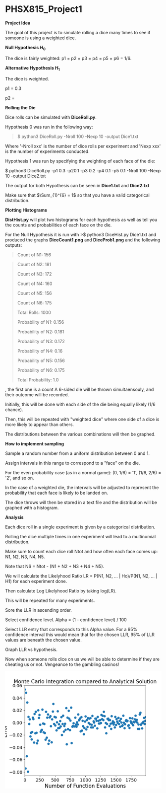 # PHSX815_Project1

**Project Idea**

The goal of this project is to simulate rolling a dice many times to see if someone is using a weighted dice.  

 
**Null Hypothesis $H_{0}$**

The dice is fairly weighted: p1 = p2 = p3 = p4 = p5 = p6 = 1/6.

**Alternative Hypothesis $H_{1}$**

The dice is weighted. 

p1 = 0.3

p2 = 



**Rolling the Die**

Dice rolls can be simulated with **DiceRoll.py**.

Hypothesis 0 was run in the following way:

> $ python3 DiceRoll.py -Nroll 100 -Nexp 10 -output Dice1.txt

Where '-Nroll xxx' is the number of dice rolls per experiment and 'Nexp xxx' is the number of experiments conducted.

Hypothesis 1 was run by specifying the weighting of each face of the die:

$ python3 DiceRoll.py -p1 0.3 -p20.1 -p3 0.2 -p4 0.1 -p5 0.1  -Nroll 100 -Nexp 10 -output Dice2.txt

The output for both Hypothesis can be seen in **Dice1.txt** and **Dice2.txt**

Make sure that $\Sum_{1}^{6} = 1$ so that you have a valid categorical distribution.

**Plotting Histograms**

**DistHist.py** will plot two histograms for each hypothesis as well as tell you the counts and probabilities of each face on the die.

For the Null Hypothesis it is run with >$ python3 DiceHist.py Dice1.txt and produced the graphs **DiceCount1.png** and **DiceProb1.png** and the following outputs:

>Count of N1: 156

>Count of N2: 181
>
>Count of N3: 172
>
>Count of N4: 160
>
>Count of N5: 156
>
>Count of N6: 175
>
>Total Rolls: 1000
>
>Probability of N1: 0.156
>
>Probability of N2: 0.181
>
>Probability of N3: 0.172
>
>Probability of N4: 0.16
>
>Probability of N5: 0.156
>
>Probability of N6: 0.175
>
>Total Probability: 1.0

, the first one is a count 
A 6-sided die will be thrown simultaensouly, and their outcome will be recorded.

Initially, this will be done with each side of the die being equally likely (1/6 chance).

Then, this will be repeated with "weighted dice" where one side of a dice is more likely to appear than others. 

The distributions between the various combinations will then be graphed.
 
**How to implement sampling**

Sample a random number from a uniform distribution between 0 and 1.

Assign intervals in this range to correspond to a "face" on the die. 

For the even probability case (as in a normal game): (0, 1/6) = '1', (1/6, 2/6) = '2', and so on. 
 
In the case of a weighted die, the intervals will be adjusted to represent the probability that each face is likely to be landed on.
  
The dice throws will then be stored in a text file and the distribution will be graphed with a histogram. 


**Analysis**

Each dice roll in a single experiment is given by a categorical distribution. 

Rolling the dice multiple times in one experiment will lead to a multinomial distribution.

Make sure to count each dice roll Ntot and how often each face comes up: N1, N2, N3, N4, N5.

Note that N6 = Ntot - (N1 + N2 + N3 + N4 + N5).

We will calculate the Likelyhood Ratio LR = P(N1, N2, ... | Ho)/P(N1, N2, ... | H1) for each experiment done. 

Then calculate Log Likelyhood Ratio by taking log(LR). 

This will be repeated for many experiments. 

Sore the LLR in ascending order.

Select confidence level. Alpha = (1 - confidence level) / 100

Select LLR entry that corresponds to this Alpha value. For a 95% confidence interval this would mean that for the chosen LLR, 95% of LLR values are beneath the chosen value.

Graph LLR vs hypothesis. 

Now when someone rolls dice on us we will be able to determine if they are cheating us or not. Vengeance to the gambling casinos!


![MonteCarloError.png](https://github.com/DJDdawg/PHSX815_Week6/blob/main/MonteCarloError.png)
